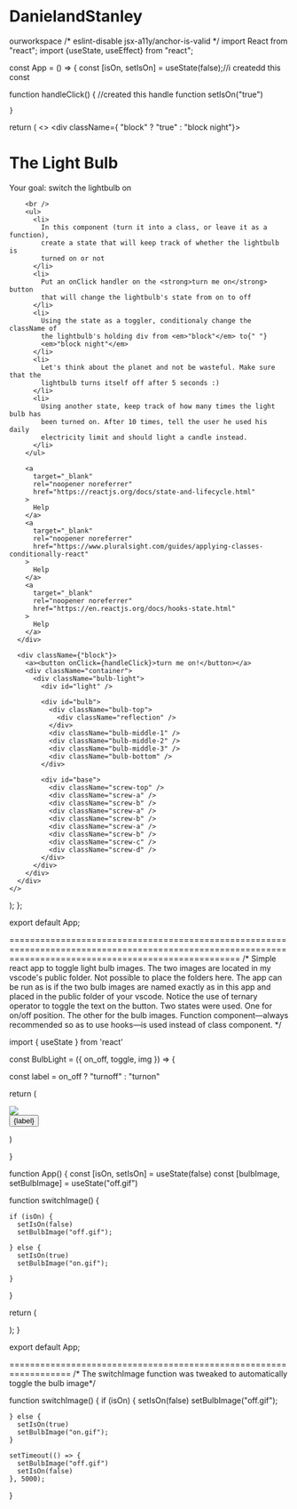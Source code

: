 # DanielandStanley
ourworkspace
/* eslint-disable jsx-a11y/anchor-is-valid */
import React from "react";
import {useState, useEffect} from "react";


const App = () => {
  const [isOn, setIsOn] = useState(false);//i createdd this const

  function handleClick() {  //created this handle function
    setIsOn("true")

    } 
   


  return (
    <>
      <div className={ "block" ? "true"  : "block night"}>
        <h1>The Light Bulb</h1>
        Your goal: switch the lightbulb on

        <br />
        <ul>
          <li>
            In this component (turn it into a class, or leave it as a function),
            create a state that will keep track of whether the lightbulb is
            turned on or not
          </li>
          <li>
            Put an onClick handler on the <strong>turn me on</strong> button
            that will change the lightbulb's state from on to off
          </li>
          <li>
            Using the state as a toggler, conditionaly change the className of
            the lightbulb's holding div from <em>"block"</em> to{" "}
            <em>"block night"</em>
          </li>
          <li>
            Let's think about the planet and not be wasteful. Make sure that the
            lightbulb turns itself off after 5 seconds :)
          </li>
          <li>
            Using another state, keep track of how many times the light bulb has
            been turned on. After 10 times, tell the user he used his daily
            electricity limit and should light a candle instead.
          </li>
        </ul>
    
        <a
          target="_blank"
          rel="noopener noreferrer"
          href="https://reactjs.org/docs/state-and-lifecycle.html"
        >
          Help
        </a>
        <a
          target="_blank"
          rel="noopener noreferrer"
          href="https://www.pluralsight.com/guides/applying-classes-conditionally-react"
        >
          Help
        </a>
        <a
          target="_blank"
          rel="noopener noreferrer"
          href="https://en.reactjs.org/docs/hooks-state.html"
        >
          Help
        </a>
      </div>

      <div className={"block"}>
        <a><button onClick={handleClick}>turn me on!</button></a>
        <div className="container">
          <div className="bulb-light">
            <div id="light" />

            <div id="bulb">
              <div className="bulb-top">
                <div className="reflection" />
              </div>
              <div className="bulb-middle-1" />
              <div className="bulb-middle-2" />
              <div className="bulb-middle-3" />
              <div className="bulb-bottom" />
            </div>

            <div id="base">
              <div className="screw-top" />
              <div className="screw-a" />
              <div className="screw-b" />
              <div className="screw-a" />
              <div className="screw-b" />
              <div className="screw-a" />
              <div className="screw-b" />
              <div className="screw-c" />
              <div className="screw-d" />
            </div>
          </div>
        </div>
      </div>
    </>
  );
};

export default App;

=========================================================================================================================================================
/*
Simple react app to toggle light bulb images.
The two images are located in my vscode's public folder.
Not possible to place the folders here.
The app can be run as is if the two bulb images are named exactly as in this app
and placed in the public folder of your vscode.
Notice the use of ternary operator to toggle the text on the button.
Two states were used. One for on/off position. The other for the bulb images.
Function component—always recommended so as to use hooks—is used instead of class component.
*/

import { useState } from 'react'

const BulbLight = ({ on_off, toggle, img }) => {

  const label = on_off ? "turnoff" : "turnon"

  return (<div>
    <img src={img} />
    <div>
      <button type="button" onClick={toggle}>{label}</button>
    </div>

  </div>)

}

function App() {
  const [isOn, setIsOn] = useState(false)
  const [bulbImage, setBulbImage] = useState("off.gif")

  function switchImage() {
    
    if (isOn) {
      setIsOn(false)
      setBulbImage("off.gif");

    } else {
      setIsOn(true)
      setBulbImage("on.gif");

    }
  }



  return (
    <div>
      <BulbLight toggle={switchImage} on_off={isOn} img={bulbImage} />
    </div>
  );
}

export default App;

==================================================================
/* The switchImage function was tweaked to automatically toggle the bulb image*/

function switchImage() {
    if (isOn) {
      setIsOn(false)
      setBulbImage("off.gif");

    } else {
      setIsOn(true)
      setBulbImage("on.gif");
    }

    setTimeout(() => {
      setBulbImage("off.gif")
      setIsOn(false)
    }, 5000);

  }
